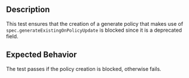 ## Description

This test ensures that the creation of a generate policy that makes use of `spec.generateExistingOnPolicyUpdate` is blocked since it is a deprecated field.

## Expected Behavior

The test passes if the policy creation is blocked, otherwise fails.
